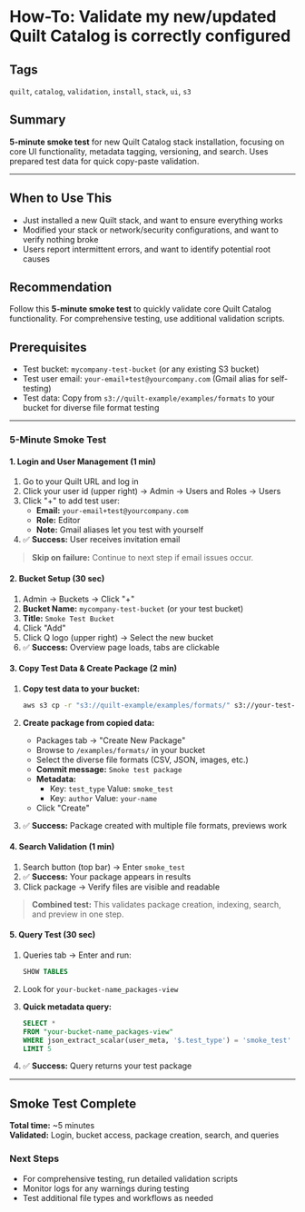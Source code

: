 # How-To: Validate my new/updated Quilt Catalog is correctly configured

## Tags

`quilt`, `catalog`, `validation`, `install`, `stack`, `ui`, `s3`

## Summary

**5-minute smoke test** for new Quilt Catalog stack installation, focusing on core UI functionality, metadata tagging, versioning, and search. Uses prepared test data for quick copy-paste validation.

---

## When to Use This

- Just installed a new Quilt stack, and want to ensure everything works
- Modified your stack or network/security configurations, and want to verify nothing broke
- Users report intermittent errors, and want to identify potential root causes

## Recommendation

Follow this **5-minute smoke test** to quickly validate core Quilt Catalog functionality. For comprehensive testing, use additional validation scripts.

## Prerequisites

- Test bucket: `mycompany-test-bucket` (or any existing S3 bucket)
- Test user email: `your-email+test@yourcompany.com` (Gmail alias for self-testing)
- Test data: Copy from `s3://quilt-example/examples/formats` to your bucket for diverse file format testing

---

### 5-Minute Smoke Test

#### 1. Login and User Management (1 min)

1. Go to your Quilt URL and log in
2. Click your user id (upper right) → Admin → Users and Roles → Users
3. Click "+" to add test user:
   - **Email:** `your-email+test@yourcompany.com`
   - **Role:** Editor
   - **Note:** Gmail aliases let you test with yourself
4. ✅ **Success:** User receives invitation email

> **Skip on failure:** Continue to next step if email issues occur.

#### 2. Bucket Setup (30 sec)

1. Admin → Buckets → Click "+"
2. **Bucket Name:** `mycompany-test-bucket` (or your test bucket)
3. **Title:** `Smoke Test Bucket`
4. Click "Add"
5. Click Q logo (upper right) → Select the new bucket
6. ✅ **Success:** Overview page loads, tabs are clickable

#### 3. Copy Test Data & Create Package (2 min)

1. **Copy test data to your bucket:**

   ```bash
   aws s3 cp -r "s3://quilt-example/examples/formats/" s3://your-test-bucket/examples/formats/
   ```

2. **Create package from copied data:**
   - Packages tab → "Create New Package"
   - Browse to `/examples/formats/` in your bucket
   - Select the diverse file formats (CSV, JSON, images, etc.)
   - **Commit message:** `Smoke test package`
   - **Metadata:**
     - Key: `test_type` Value: `smoke_test`
     - Key: `author` Value: `your-name`
   - Click "Create"

3. ✅ **Success:** Package created with multiple file formats, previews work

#### 4. Search Validation (1 min)

1. Search button (top bar) → Enter `smoke_test`
2. ✅ **Success:** Your package appears in results
3. Click package → Verify files are visible and readable

> **Combined test:** This validates package creation, indexing, search, and preview in one step.

#### 5. Query Test (30 sec)

1. Queries tab → Enter and run:

   ```sql
   SHOW TABLES
   ```

2. Look for `your-bucket-name_packages-view`
3. **Quick metadata query:**

   ```sql
   SELECT *
   FROM "your-bucket-name_packages-view"
   WHERE json_extract_scalar(user_meta, '$.test_type') = 'smoke_test'
   LIMIT 5
   ```

4. ✅ **Success:** Query returns your test package

---

## Smoke Test Complete

**Total time:** ~5 minutes  
**Validated:** Login, bucket access, package creation, search, and queries

### Next Steps

- For comprehensive testing, run detailed validation scripts
- Monitor logs for any warnings during testing
- Test additional file types and workflows as needed
